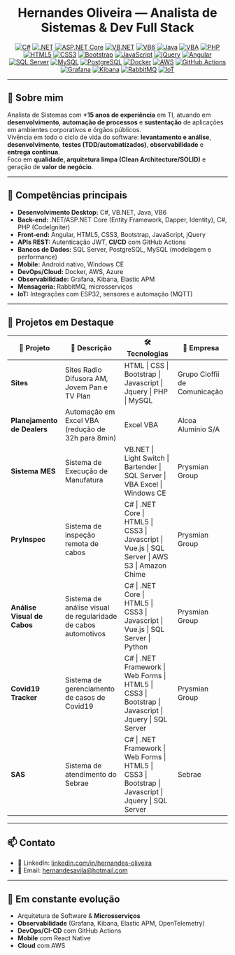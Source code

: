 <h1 align="center">Hernandes Oliveira — Analista de Sistemas & Dev Full Stack</h1>

<div align="center">

[![C#](https://img.shields.io/badge/C%23-239120?style=for-the-badge&logo=c-sharp&logoColor=white)](#)
[![.NET](https://img.shields.io/badge/.NET-512BD4?style=for-the-badge&logo=dotnet&logoColor=white)](#)
[![ASP.NET Core](https://img.shields.io/badge/ASP.NET%20Core-512BD4?style=for-the-badge&logo=dotnet&logoColor=white)](#)
[![VB.NET](https://img.shields.io/badge/VB.NET-68217A?style=for-the-badge&logo=.net&logoColor=white)](#)
[![VB6](https://img.shields.io/badge/VB6-02569B?style=for-the-badge&logo=visualstudio&logoColor=white)](#)
[![Java](https://img.shields.io/badge/Java-007396?style=for-the-badge&logo=java&logoColor=white)](#)
[![VBA](https://img.shields.io/badge/VBA-217346?style=for-the-badge&logo=microsoftexcel&logoColor=white)](#)
[![PHP](https://img.shields.io/badge/PHP-777BB4?style=for-the-badge&logo=php&logoColor=white)](#)
[![HTML5](https://img.shields.io/badge/HTML5-E34F26?style=for-the-badge&logo=html5&logoColor=white)](#)
[![CSS3](https://img.shields.io/badge/CSS3-1572B6?style=for-the-badge&logo=css3&logoColor=white)](#)
[![Bootstrap](https://img.shields.io/badge/Bootstrap-7952B3?style=for-the-badge&logo=bootstrap&logoColor=white)](#)
[![JavaScript](https://img.shields.io/badge/JavaScript-F7DF1E?style=for-the-badge&logo=javascript&logoColor=black)](#)
[![jQuery](https://img.shields.io/badge/jQuery-0769AD?style=for-the-badge&logo=jquery&logoColor=white)](#)
[![Angular](https://img.shields.io/badge/Angular-DD0031?style=for-the-badge&logo=angular&logoColor=white)](#)
[![SQL Server](https://img.shields.io/badge/SQL%20Server-CC2927?style=for-the-badge&logo=microsoftsqlserver&logoColor=white)](#)
[![MySQL](https://img.shields.io/badge/MySQL-4479A1?style=for-the-badge&logo=mysql&logoColor=white)](#)
[![PostgreSQL](https://img.shields.io/badge/PostgreSQL-316192?style=for-the-badge&logo=postgresql&logoColor=white)](#)
[![Docker](https://img.shields.io/badge/Docker-2496ED?style=for-the-badge&logo=docker&logoColor=white)](#)
[![AWS](https://img.shields.io/badge/AWS-232F3E?style=for-the-badge&logo=amazonaws&logoColor=white)](#)
[![GitHub Actions](https://img.shields.io/badge/GitHub%20Actions-2088FF?style=for-the-badge&logo=githubactions&logoColor=white)](#)
[![Grafana](https://img.shields.io/badge/Grafana-F46800?style=for-the-badge&logo=grafana&logoColor=white)](#)
[![Kibana](https://img.shields.io/badge/Kibana-005571?style=for-the-badge&logo=kibana&logoColor=white)](#)
[![RabbitMQ](https://img.shields.io/badge/RabbitMQ-FF6600?style=for-the-badge&logo=rabbitmq&logoColor=white)](#)
[![IoT](https://img.shields.io/badge/IoT-000000?style=for-the-badge&logo=internetofthings&logoColor=white)](#)

</div>

---

## 👋 Sobre mim
Analista de Sistemas com **+15 anos de experiência** em TI, atuando em **desenvolvimento**, **automação de processos** e **sustentação** de aplicações em ambientes corporativos e órgãos públicos.  
Vivência em todo o ciclo de vida do software: **levantamento e análise**, **desenvolvimento**, **testes (TDD/automatizados)**, **observabilidade** e **entrega contínua**.  
Foco em **qualidade, arquitetura limpa (Clean Architecture/SOLID)** e geração de **valor de negócio**.

---

## 🧠 Competências principais
- **Desenvolvimento Desktop:** C#, VB.NET, Java, VB6  
- **Back-end:** .NET/ASP.NET Core (Entity Framework, Dapper, Identity), C#, PHP (CodeIgniter)
- **Front-end:** Angular, HTML5, CSS3, Bootstrap, JavaScript, jQuery 
- **APIs REST:** Autenticação JWT, **CI/CD** com GitHub Actions  
- **Bancos de Dados:** SQL Server, PostgreSQL, MySQL (modelagem e performance)   
- **Mobile:** Android nativo, Windows CE  
- **DevOps/Cloud:** Docker, AWS, Azure  
- **Observabilidade:** Grafana, Kibana, Elastic APM  
- **Mensageria:** RabbitMQ, microsserviços  
- **IoT:** Integrações com ESP32, sensores e automação (MQTT)

---

## 🚀 Projetos em Destaque
| 💼 Projeto | 📝 Descrição | 🛠️ Tecnologias | 🏢 Empresa |
|-----------|--------------|----------------|------------|
| **Sites** | Sites Radio Difusora AM, Jovem Pan e TV Plan | HTML \| CSS \| Bootstrap \| Javascript \| Jquery \| PHP \| MySQL | Grupo Cioffii de Comunicação |
| **Planejamento de Dealers** | Automação em Excel VBA (redução de 32h para 8min) | Excel VBA | Alcoa Alumínio S/A |
| **Sistema MES** | Sistema de Execução de Manufatura | VB.NET \| Light Switch \| Bartender \| SQL Server \| VBA Excel \| Windows CE | Prysmian Group |
| **PryInspec** | Sistema de inspeção remota de cabos | C# \| .NET Core \| HTML5 \| CSS3 \| Javascript \| Vue.js \| SQL Server \| AWS S3 \| Amazon Chime | Prysmian Group |
| **Análise Visual de Cabos** | Sistema de análise visual de regularidade de cabos automotivos | C# \| .NET Core \| HTML5 \| CSS3 \| Javascript \| Vue.js \| SQL Server \| Python | Prysmian Group |
| **Covid19 Tracker** | Sistema de gerenciamento de casos de Covid19 | C# \| .NET Framework \| Web Forms \| HTML5 \| CSS3 \| Bootstrap \| Javascript \| Jquery \| SQL Server | Prysmian Group |
| **SAS** | Sistema de atendimento do Sebrae | C# \| .NET Framework \| Web Forms \| HTML5 \| CSS3 \| Bootstrap \| Javascript \| Jquery \| SQL Server | Sebrae |

---

## 📫 Contato
- 🔗 LinkedIn: [linkedin.com/in/hernandes-oliveira](https://www.linkedin.com/in/hernandes-oliveira)  
- 📧 Email: [hernandesavila@hotmail.com](mailto:hernandesavila@hotmail.com)  

---

## 🌱 Em constante evolução
- Arquitetura de Software & **Microsserviços**  
- **Observabilidade** (Grafana, Kibana, Elastic APM, OpenTelemetry)  
- **DevOps/CI-CD** com GitHub Actions
- **Mobile** com React Native
- **Cloud** com AWS
